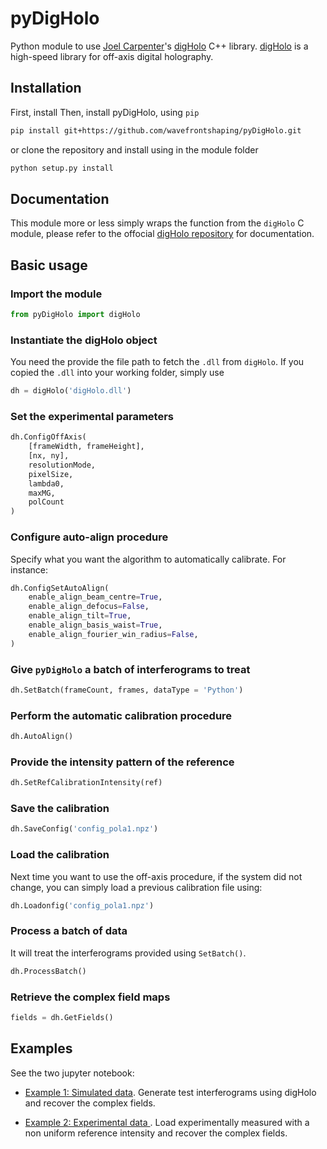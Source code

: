 # pyDigHolo
Python module to use [Joel Carpenter](https://github.com/joelacarpenter)'s [digHolo](https://github.com/joelacarpenter/digHolo)  C++ library.
[digHolo](https://github.com/joelacarpenter/digHolo) is a high-speed library for off-axis digital holography.

## Installation

First, install 
Then, install pyDigHolo, using `pip`

```bash
pip install git+https://github.com/wavefrontshaping/pyDigHolo.git
```

or clone the repository and install using in the module folder

```bash
python setup.py install
```
## Documentation 

This module more or less simply wraps the function from the `digHolo` C module, 
please refer to the offocial  [digHolo repository](https://github.com/joelacarpenter/digHolo) for documentation. 
## Basic usage

### Import the module

```python
from pyDigHolo import digHolo
```

### Instantiate the digHolo object

You need the provide the file path to fetch the `.dll` from `digHolo`.
If you copied the `.dll` into your working folder, simply use

```python
dh = digHolo('digHolo.dll')
```

### Set the experimental parameters

```python
dh.ConfigOffAxis(
    [frameWidth, frameHeight],
    [nx, ny], 
    resolutionMode,
    pixelSize,
    lambda0, 
    maxMG,
    polCount
)
```

### Configure auto-align procedure

Specify what you want the algorithm to automatically calibrate.
For instance:

```python
dh.ConfigSetAutoAlign(
    enable_align_beam_centre=True,
    enable_align_defocus=False,
    enable_align_tilt=True,
    enable_align_basis_waist=True,
    enable_align_fourier_win_radius=False,
)
```

### Give `pyDigHolo` a batch of interferograms to treat

```python
dh.SetBatch(frameCount, frames, dataType = 'Python')
```

### Perform the automatic calibration procedure

```python
dh.AutoAlign()
```

### Provide the intensity pattern of the reference

```python
dh.SetRefCalibrationIntensity(ref)
```

### Save the calibration

```python
dh.SaveConfig('config_pola1.npz')
```

### Load the calibration

Next time you want to use the off-axis procedure, 
if the system did not change, 
you can simply load a previous calibration file using:

```python
dh.Loadonfig('config_pola1.npz')
```

### Process a batch of data
It will treat the interferograms provided using `SetBatch()`.


```python
dh.ProcessBatch()
```

### Retrieve the complex field maps

```python
fields = dh.GetFields()
```




## Examples

See the two jupyter notebook:

* [Example 1: Simulated data](/examples/simulated_data.ipynb). 
  Generate test interferograms using digHolo and recover the complex fields.

* [Example 2: Experimental data ](/examples/experimental_data.ipynb). 
  Load experimentally measured with a non uniform reference intensity and recover the complex fields.